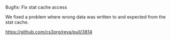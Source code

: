 Bugfix: Fix stat cache access

We fixed a problem where wrong data was written to and expected from the stat cache.

https://github.com/cs3org/reva/pull/3814
